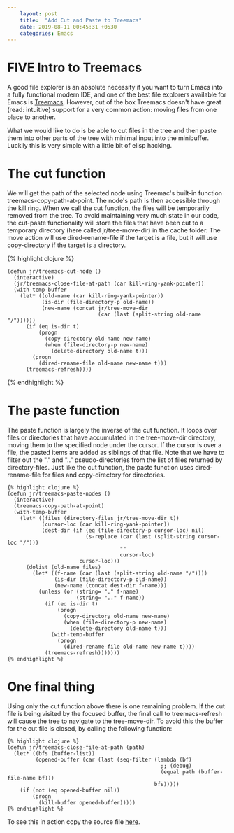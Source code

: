 ```yaml
---
    layout: post
    title:  "Add Cut and Paste to Treemacs"
    date: 2019-08-11 00:45:31 +0530
    categories: Emacs
---
```



# FIVE Intro to Treemacs

A good file explorer is an absolute necessity if you want to turn Emacs into a fully functional modern IDE, and one of the best file explorers available for Emacs is [Treemacs](https://github.com/Alexander-Miller/treemacs). However, out of the box Treemacs doesn't have great (read: intuitive) support for a very common action: moving files from one place to another. 

What we would like to do is be able to cut files in the tree and then paste them into other parts of the tree with minimal input into the minibuffer. Luckily this is very simple with a little bit of elisp hacking. 


# The cut function

We will get the path of the selected node using Treemac's built-in function treemacs-copy-path-at-point. The node's path is then accessible through the kill ring.
 When we call the cut function, the files will be temporarily removed from the tree. To avoid maintaining very much state in our code, the cut-paste functionality will store the files that have been cut to a temporary directory (here called jr/tree-move-dir) in the cache folder. The move action will use dired-rename-file if the target is a file, but it will use copy-directory if the target is a directory. 

{% highlight clojure %}

    (defun jr/treemacs-cut-node ()
      (interactive)
      (jr/treemacs-close-file-at-path (car kill-ring-yank-pointer))
      (with-temp-buffer
        (let* ((old-name (car kill-ring-yank-pointer))
               (is-dir (file-directory-p old-name))
               (new-name (concat jr/tree-move-dir
                                 (car (last (split-string old-name "/"))))))
          (if (eq is-dir t)
              (progn
                (copy-directory old-name new-name)
                (when (file-directory-p new-name)
                  (delete-directory old-name t)))
            (progn
              (dired-rename-file old-name new-name t)))
          (treemacs-refresh))))

{% endhighlight %}


# The paste function

The paste function is largely the inverse of the cut function. It loops over files or directories that have accumulated in the tree-move-dir directory, moving them to the specified node under the cursor. If the cursor is over a file, the pasted items are added as siblings of that file. Note that we have to filter out the "." and ".."  pseudo-directories from the list of files returned by directory-files. Just like the cut function, the paste function uses dired-rename-file for files and copy-directory for directories.

    {% highlight clojure %}
    (defun jr/treemacs-paste-nodes ()
      (interactive)
      (treemacs-copy-path-at-point)
      (with-temp-buffer
        (let* ((files (directory-files jr/tree-move-dir t))
               (cursor-loc (car kill-ring-yank-pointer))
               (dest-dir (if (eq (file-directory-p cursor-loc) nil)
                             (s-replace (car (last (split-string cursor-loc "/")))
                                        ""
                                        cursor-loc)
                           cursor-loc)))
          (dolist (old-name files)
            (let* ((f-name (car (last (split-string old-name "/"))))
                   (is-dir (file-directory-p old-name))
                   (new-name (concat dest-dir f-name)))
              (unless (or (string= "." f-name)
                          (string= ".." f-name))
                (if (eq is-dir t)
                    (progn
                      (copy-directory old-name new-name)
                      (when (file-directory-p new-name)
                        (delete-directory old-name t)))
                  (with-temp-buffer
                    (progn
                      (dired-rename-file old-name new-name t))))
                (treemacs-refresh)))))))
    {% endhighlight %}


# One final thing

Using only the cut function above there is one remaining problem. If the cut file is being visited by the focused buffer, the final call to treemacs-refresh  will cause the tree to navigate to the tree-move-dir. To avoid this the buffer for the cut file is closed, by calling the following function:

    {% highlight clojure %}
    (defun jr/treemacs-close-file-at-path (path)
      (let* ((bfs (buffer-list))
             (opened-buffer (car (last (seq-filter (lambda (bf)
                                                     ;; (debug)
                                                     (equal path (buffer-file-name bf)))
                                                   bfs)))))
        (if (not (eq opened-buffer nil))
            (progn
              (kill-buffer opened-buffer)))))
    {% endhighlight %}

To see this in action copy the source file [here](https://github.com/justin-roche/emacs-config/blob/master/treemacs-cut-paste.el).

